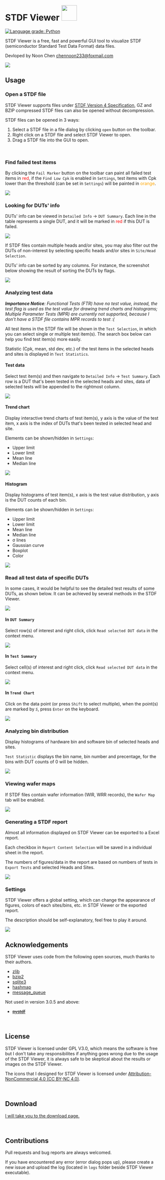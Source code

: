 # STDF Viewer <img src="screenshots/stdfViewer.png" height=50>

[![Language grade: Python](https://img.shields.io/lgtm/grade/python/g/noonchen/STDF-Viewer.svg?logo=lgtm&logoWidth=18)](https://lgtm.com/projects/g/noonchen/STDF-Viewer/context:python)

STDF Viewer is a free, fast and powerful GUI tool to visualize STDF (semiconductor Standard Test Data Format) data files.

Devloped by Noon Chen <chennoon233@foxmail.com>

<img src="screenshots/mainUI.png">

## Usage

### **Open a STDF file**

STDF Viewer supports files under [STDF Version 4 Specification](http://www.kanwoda.com/wp-content/uploads/2015/05/std-spec.pdf), GZ and BZIP compressed STDF files can also be opened without decompression.

STDF files can be opened in 3 ways:

1. Select a STDF file in a file dialog by clicking `open` button on the toolbar.
2. Right click on a STDF file and select STDF Viewer to open.
3. Drag a STDF file into the GUI to open.

<br>

### **Find failed test items**

By clicking the `Fail Marker` button on the toolbar can paint all failed test items in <span style="color:red">red</span>, if the `Find Low Cpk` is enabled in `Settings`, test items with Cpk lower than the threshold (can be set in `Settings`) will be painted in <span style="color:orange">orange</span>.

<img src="screenshots/failmarker.png">

<br>

### **Looking for DUTs' info**

DUTs' info can be viewed in `Detailed Info` -> `DUT Summary`. Each line in the table represents a single DUT, and it will be marked in <span style="color:red">red</span> if this DUT is failed.

<img src="screenshots/dut summary.png">

If STDF files contain multiple heads and/or sites, you may also filter out the DUTs of non-interest by selecting specific heads and/or sites in `Site/Head Selection`.

DUTs' info can be sorted by any columns. For instance, the screenshot below showing the result of sorting the DUTs by flags.

<img src="screenshots/dut summary sorting.png">

<br>

### **Analyzing test data**

***Importance Notice**: Functional Tests (FTR) have no test value, instead, the test flag is used as the test value for drawing trend charts and histograms; Multiple Parameter Tests (MPR) are currently not supported, because I don't have a STDF file contains MPR records to test :(*

All test items in the STDF file will be shown in the `Test Selection`, in which you can select single or multiple test item(s). The search box below can help you find test item(s) more easily.

Statistic (Cpk, mean, std dev, etc.) of the test items in the selected heads and sites is displayed in `Test Statistics`.

#### **Test data**
Select test item(s) and then navigate to `Detailed Info` -> `Test Summary`. Each row is a DUT that's been tested in the selected heads and sites, data of selected tests will be appended to the rightmost column.

<img src="screenshots/test summary.png">

#### **Trend chart**
Display interactive trend charts of test item(s), y axis is the value of the test item, x axis is the index of DUTs that's been tested in selected head and site.

Elements can be shown/hidden in `Settings`:
 - Upper limit
 - Lower limit
 - Mean line
 - Median line

<img src="screenshots/trend interactive.png">

#### **Histogram**
Display histograms of test item(s), x axis is the test value distribution, y axis is the DUT counts of each bin.

Elements can be shown/hidden in `Settings`:
 - Upper limit
 - Lower limit
 - Mean line
 - Median line
 - σ lines
 - Gaussian curve
 - Boxplot
 - Color

<img src="screenshots/histo.png">

<br>

### **Read all test data of specific DUTs**
In some cases, it would be helpful to see the detailed test results of some DUTs, as shown below. It can be achieved by several methods in the STDF Viewer.

<img src="screenshots/dut data table.png">

#### **In `DUT Summary`**
Select row(s) of interest and right click, click `Read selected DUT data` in the context menu.

<img src="screenshots/dut summary read dut data.png">

#### **In `Test Summary`**
Select cell(s) of interest and right click, click `Read selected DUT data` in the context menu.

<img src="screenshots/test summary read dut data.png">

#### **In `Trend Chart`**
Click on the data point (or press `Shift` to select multiple), when the point(s) are marked by *`S`*, press `Enter` on the keyboard.

<img src="screenshots/trend interactive 2.png">

<br>

### **Analyzing bin distribution**
Display histograms of hardware bin and software bin of selected heads and sites. 

`Test Statistic` displays the bin name, bin number and precentage, for the bins with DUT counts of 0 will be hidden.

<img src="screenshots/bin.png">

<br>

### **Viewing wafer maps**
If STDF files contain wafer information (WIR, WRR records), the `Wafer Map` tab will be enabled.

<img src="screenshots/wafermap.png">

<br>

### **Generating a STDF report**
Almost all information displayed on STDF Viewer can be exported to a Excel report.

Each checkbox in `Report Content Selection` will be saved in a individual sheet in the report. 

The numbers of figures/data in the report are based on numbers of tests in `Export Tests` and selected Heads and Sites.

<img src="screenshots/exportUI.png">

<br>

### **Settings**
STDF Viewer offers a global setting, which can change the appearance of figures, colors of each sites/bins, etc. in STDF Viewer or the exported report. 

The description should be self-explanatory, feel free to play it around.

<img src="screenshots/settingUI.png">


## Acknowledgements

STDF Viewer uses code from the following open sources, much thanks to their authors.
 - [zlib](https://zlib.net/)
 - [bzip2](https://www.sourceware.org/bzip2/)
 - [sqlite3](https://www.sqlite.org/)
 - [hashmap](https://gist.github.com/warmwaffles/6fb6786be7c86ed51fce)
 - [message_queue](https://github.com/LnxPrgr3/message_queue)

 Not used in version 3.0.5 and above:
 - ~~[pystdf](https://github.com/cmars/pystdf)~~

<br>

## License

STDF Viewer is licensed under GPL V3.0, which means the software is free but I don't take any responsibilites if anything goes wrong due to the usage of the STDF Viewer, it is always safe to be skeptical about the results or images on the STDF Viewer.

The icons that I designed for STDF Viewer is licensed under [Attribution-NonCommercial 4.0 (CC BY-NC 4.0)](https://creativecommons.org/licenses/by-nc/4.0/).

<br>

## Download

[I will take you to the download page.](https://github.com/noonchen/STDF-Viewer/releases)

<br>

## Contributions

Pull requests and bug reports are always welcomed. 

If you have encountered any error (error dialog pops up), please create a new issue and upload the log (located in `logs` folder beside STDF Viewer executable).